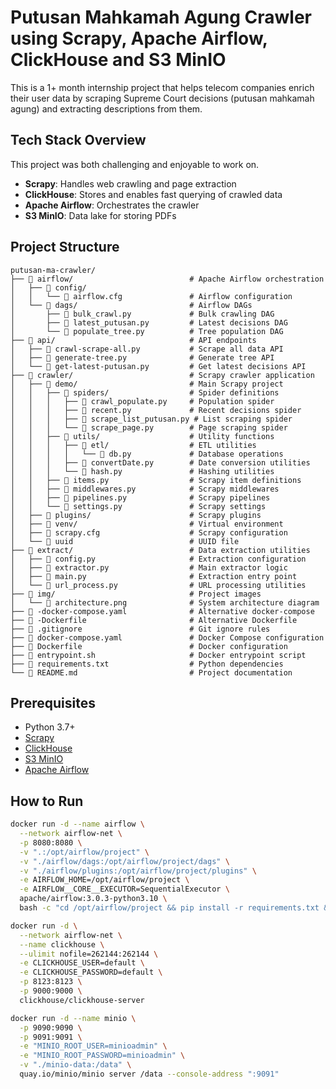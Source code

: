# Putusan Mahkamah Agung Crawler using Scrapy, Apache Airflow, ClickHouse and S3 MinIO

This is a 1+ month internship project that helps telecom companies enrich their user data by scraping Supreme Court decisions (putusan mahkamah agung) and extracting descriptions from them.

## Tech Stack Overview

This project was both challenging and enjoyable to work on.

- **Scrapy**: Handles web crawling and page extraction
- **ClickHouse**: Stores and enables fast querying of crawled data
- **Apache Airflow**: Orchestrates the crawler
- **S3 MinIO**: Data lake for storing PDFs

## Project Structure

```
putusan-ma-crawler/
├── 📁 airflow/                          # Apache Airflow orchestration
│   ├── 📁 config/
│   │   └── 📄 airflow.cfg               # Airflow configuration
│   └── 📁 dags/                         # Airflow DAGs
│       ├── 📄 bulk_crawl.py             # Bulk crawling DAG
│       ├── 📄 latest_putusan.py         # Latest decisions DAG
│       └── 📄 populate_tree.py          # Tree population DAG
├── 📁 api/                              # API endpoints
│   ├── 📄 crawl-scrape-all.py           # Scrape all data API
│   ├── 📄 generate-tree.py              # Generate tree API
│   └── 📄 get-latest-putusan.py         # Get latest decisions API
├── 📁 crawler/                          # Scrapy crawler application
│   ├── 📁 demo/                         # Main Scrapy project
│   │   ├── 📁 spiders/                  # Spider definitions
│   │   │   ├── 📄 crawl_populate.py     # Population spider
│   │   │   ├── 📄 recent.py             # Recent decisions spider
│   │   │   ├── 📄 scrape_list_putusan.py # List scraping spider
│   │   │   └── 📄 scrape_page.py        # Page scraping spider
│   │   ├── 📁 utils/                    # Utility functions
│   │   │   ├── 📁 etl/                  # ETL utilities
│   │   │   │   └── 📄 db.py             # Database operations
│   │   │   ├── 📄 convertDate.py        # Date conversion utilities
│   │   │   └── 📄 hash.py               # Hashing utilities
│   │   ├── 📄 items.py                  # Scrapy item definitions
│   │   ├── 📄 middlewares.py            # Scrapy middlewares
│   │   ├── 📄 pipelines.py              # Scrapy pipelines
│   │   └── 📄 settings.py               # Scrapy settings
│   ├── 📁 plugins/                      # Scrapy plugins
│   ├── 📁 venv/                         # Virtual environment
│   ├── 📄 scrapy.cfg                    # Scrapy configuration
│   └── 📄 uuid                          # UUID file
├── 📁 extract/                          # Data extraction utilities
│   ├── 📄 config.py                     # Extraction configuration
│   ├── 📄 extractor.py                  # Main extractor logic
│   ├── 📄 main.py                       # Extraction entry point
│   └── 📄 url_process.py                # URL processing utilities
├── 📁 img/                              # Project images
│   └── 📄 architecture.png              # System architecture diagram
├── 📄 -docker-compose.yaml              # Alternative docker-compose
├── 📄 -Dockerfile                       # Alternative Dockerfile
├── 📄 .gitignore                        # Git ignore rules
├── 📄 docker-compose.yaml               # Docker Compose configuration
├── 📄 Dockerfile                        # Docker configuration
├── 📄 entrypoint.sh                     # Docker entrypoint script
├── 📄 requirements.txt                  # Python dependencies
└── 📄 README.md                         # Project documentation
```

## Prerequisites
- Python 3.7+
- [Scrapy](https://scrapy.org/)
- [ClickHouse](https://clickhouse.com/)
- [S3 MinIO](https://min.io/)
- [Apache Airflow](https://airflow.apache.org/)

## How to Run

```bash
docker run -d --name airflow \
  --network airflow-net \
  -p 8080:8080 \
  -v ".:/opt/airflow/project" \
  -v "./airflow/dags:/opt/airflow/project/dags" \
  -v "./airflow/plugins:/opt/airflow/project/plugins" \
  -e AIRFLOW_HOME=/opt/airflow/project \
  -e AIRFLOW__CORE__EXECUTOR=SequentialExecutor \
  apache/airflow:3.0.3-python3.10 \
  bash -c "cd /opt/airflow/project && pip install -r requirements.txt && airflow standalone"

docker run -d \
  --network airflow-net \
  --name clickhouse \
  --ulimit nofile=262144:262144 \
  -e CLICKHOUSE_USER=default \
  -e CLICKHOUSE_PASSWORD=default \
  -p 8123:8123 \
  -p 9000:9000 \
  clickhouse/clickhouse-server

docker run -d --name minio \
  -p 9090:9090 \
  -p 9091:9091 \
  -e "MINIO_ROOT_USER=minioadmin" \
  -e "MINIO_ROOT_PASSWORD=minioadmin" \
  -v "./minio-data:/data" \
  quay.io/minio/minio server /data --console-address ":9091"
```